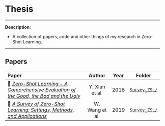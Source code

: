 # Thesis
---
**Description:**
 - A collection of papers, code and other things of my research in Zero-Shot Learning.
 
---
## Papers

Paper | Author | Year | Folder
:--------- | :-------------: | :-------: | :--------:
:link: [*Zero-Shot Learning - A Comprehensive Evaluation of the Good, the Bad and the Ugly*](https://ieeexplore.ieee.org/abstract/document/8413121) | Y. Xian et al. | 2018 | [`Survey_ZSL/`](../tree/master/LatEm/)
:link: [*A Survey of Zero-Shot Learning: Settings, Methods, and Applications*](http://www.ntulily.org/wp-content/uploads/journal/A_Survey_of_Zero-Shot_Learning_Settings_Methods_and_Applications_accepted.pdf) | W. Wang et al. | 2019 | [`Survey_ZSL/`](../tree/master/LatEm/)
